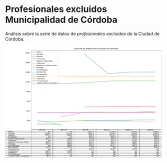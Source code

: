 # Profesionales excluidos Municipalidad de Córdoba

Análisis sobre la serie de datos de _profesionales excluidos_ de la Ciudad de Córdoba.  

![analisis-profesionales](img.png)

